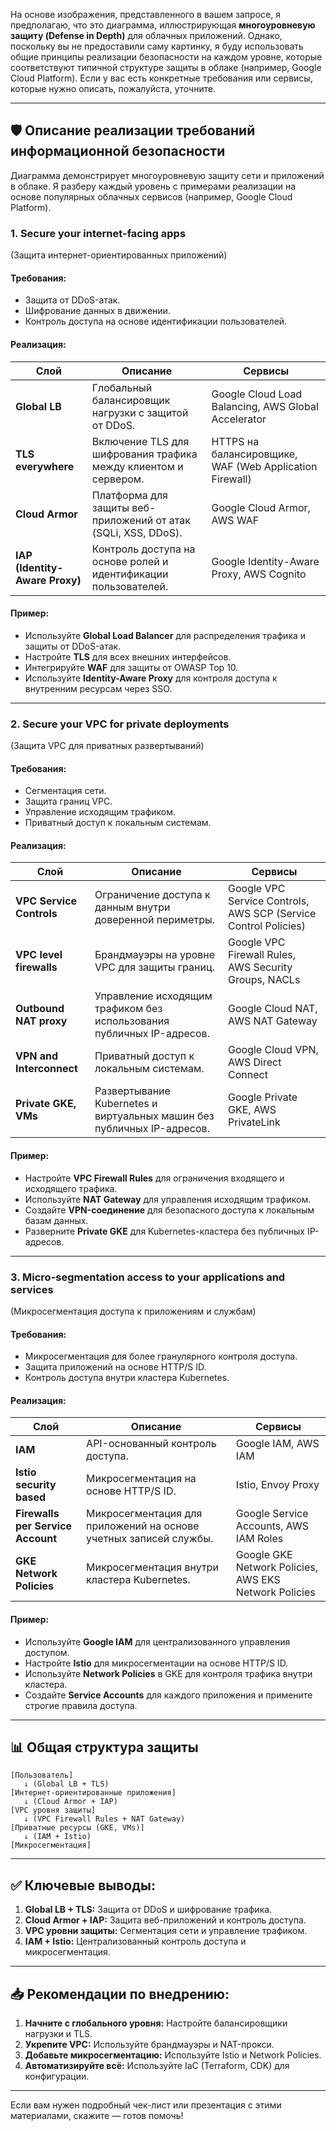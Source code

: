 На основе изображения, представленного в вашем запросе, я предполагаю, что это диаграмма, иллюстрирующая **многоуровневую защиту (Defense in Depth)** для облачных приложений. Однако, поскольку вы не предоставили саму картинку, я буду использовать общие принципы реализации безопасности на каждом уровне, которые соответствуют типичной структуре защиты в облаке (например, Google Cloud Platform). Если у вас есть конкретные требования или сервисы, которые нужно описать, пожалуйста, уточните.

---

## 🛡️ **Описание реализации требований информационной безопасности**

Диаграмма демонстрирует многоуровневую защиту сети и приложений в облаке. Я разберу каждый уровень с примерами реализации на основе популярных облачных сервисов (например, Google Cloud Platform).

### 1. **Secure your internet-facing apps**  
(Защита интернет-ориентированных приложений)

#### Требования:
- Защита от DDoS-атак.
- Шифрование данных в движении.
- Контроль доступа на основе идентификации пользователей.

#### Реализация:
| Слой | Описание | Сервисы |
|------|----------|---------|
| **Global LB** | Глобальный балансировщик нагрузки с защитой от DDoS. | Google Cloud Load Balancing, AWS Global Accelerator |
| **TLS everywhere** | Включение TLS для шифрования трафика между клиентом и сервером. | HTTPS на балансировщике, WAF (Web Application Firewall) |
| **Cloud Armor** | Платформа для защиты веб-приложений от атак (SQLi, XSS, DDoS). | Google Cloud Armor, AWS WAF |
| **IAP (Identity-Aware Proxy)** | Контроль доступа на основе ролей и идентификации пользователей. | Google Identity-Aware Proxy, AWS Cognito |

#### Пример:
- Используйте **Global Load Balancer** для распределения трафика и защиты от DDoS-атак.
- Настройте **TLS** для всех внешних интерфейсов.
- Интегрируйте **WAF** для защиты от OWASP Top 10.
- Используйте **Identity-Aware Proxy** для контроля доступа к внутренним ресурсам через SSO.

---

### 2. **Secure your VPC for private deployments**  
(Защита VPC для приватных развертываний)

#### Требования:
- Сегментация сети.
- Защита границ VPC.
- Управление исходящим трафиком.
- Приватный доступ к локальным системам.

#### Реализация:
| Слой | Описание | Сервисы |
|------|----------|---------|
| **VPC Service Controls** | Ограничение доступа к данным внутри доверенной периметры. | Google VPC Service Controls, AWS SCP (Service Control Policies) |
| **VPC level firewalls** | Брандмауэры на уровне VPC для защиты границ. | Google VPC Firewall Rules, AWS Security Groups, NACLs |
| **Outbound NAT proxy** | Управление исходящим трафиком без использования публичных IP-адресов. | Google Cloud NAT, AWS NAT Gateway |
| **VPN and Interconnect** | Приватный доступ к локальным системам. | Google Cloud VPN, AWS Direct Connect |
| **Private GKE, VMs** | Развертывание Kubernetes и виртуальных машин без публичных IP-адресов. | Google Private GKE, AWS PrivateLink |

#### Пример:
- Настройте **VPC Firewall Rules** для ограничения входящего и исходящего трафика.
- Используйте **NAT Gateway** для управления исходящим трафиком.
- Создайте **VPN-соединение** для безопасного доступа к локальным базам данных.
- Разверните **Private GKE** для Kubernetes-кластера без публичных IP-адресов.

---

### 3. **Micro-segmentation access to your applications and services**  
(Микросегментация доступа к приложениям и службам)

#### Требования:
- Микросегментация для более гранулярного контроля доступа.
- Защита приложений на основе HTTP/S ID.
- Контроль доступа внутри кластера Kubernetes.

#### Реализация:
| Слой | Описание | Сервисы |
|------|----------|---------|
| **IAM** | API-основанный контроль доступа. | Google IAM, AWS IAM |
| **Istio security based** | Микросегментация на основе HTTP/S ID. | Istio, Envoy Proxy |
| **Firewalls per Service Account** | Микросегментация для приложений на основе учетных записей службы. | Google Service Accounts, AWS IAM Roles |
| **GKE Network Policies** | Микросегментация внутри кластера Kubernetes. | Google GKE Network Policies, AWS EKS Network Policies |

#### Пример:
- Используйте **Google IAM** для централизованного управления доступом.
- Настройте **Istio** для микросегментации на основе HTTP/S ID.
- Используйте **Network Policies** в GKE для контроля трафика внутри кластера.
- Создайте **Service Accounts** для каждого приложения и примените строгие правила доступа.

---

## 📊 **Общая структура защиты**

```
[Пользователь]
   ↓ (Global LB + TLS)
[Интернет-ориентированные приложения]
   ↓ (Cloud Armor + IAP)
[VPC уровня защиты]
   ↓ (VPC Firewall Rules + NAT Gateway)
[Приватные ресурсы (GKE, VMs)]
   ↓ (IAM + Istio)
[Микросегментация]
```

---

## ✅ **Ключевые выводы:**

1. **Global LB + TLS:** Защита от DDoS и шифрование трафика.
2. **Cloud Armor + IAP:** Защита веб-приложений и контроль доступа.
3. **VPC уровни защиты:** Сегментация сети и управление трафиком.
4. **IAM + Istio:** Централизованный контроль доступа и микросегментация.

---

## 📥 **Рекомендации по внедрению:**

1. **Начните с глобального уровня:** Настройте балансировщики нагрузки и TLS.
2. **Укрепите VPC:** Используйте брандмауэры и NAT-прокси.
3. **Добавьте микросегментацию:** Используйте Istio и Network Policies.
4. **Автоматизируйте всё:** Используйте IaC (Terraform, CDK) для конфигурации.

---

Если вам нужен подробный чек-лист или презентация с этими материалами, скажите — готов помочь!